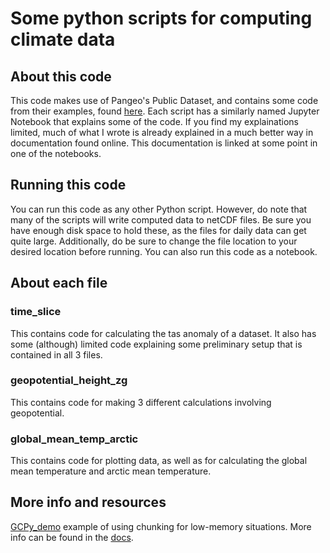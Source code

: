 # Some python scripts for computing climate data

## About this code

This code makes use of Pangeo's Public Dataset, and contains some code from their examples, found [here](https://gallery.pangeo.io/repos/pangeo-gallery/cmip6/). Each script has a similarly named Jupyter Notebook that explains some of the code. If you find my explainations limited, much of what I wrote is already explained in a much better way in documentation found online. This documentation is linked at some point in one of the notebooks.

## Running this code

You can run this code as any other Python script. However, do note that many of the scripts will write computed data to netCDF files. Be sure you have enough disk space to hold these, as the files for daily data can get quite large. Additionally, do be sure to change the file location to your desired location before running. You can also run this code as a notebook.

## About each file

### time_slice

This contains code for calculating the tas anomaly of a dataset. It also has some (although) limited code explaining some preliminary setup that is contained in all 3 files. 

### geopotential_height_zg

This contains code for making 3 different calculations involving geopotential.

### global_mean_temp_arctic

This contains code for plotting data, as well as for calculating the global mean temperature and arctic mean temperature.

## More info and resources

[GCPy_demo](https://gcpy-demo.readthedocs.io/en/latest/advanced_xarray.html) example of using chunking for low-memory situations. More info can be found in the [docs](https://xarray.pydata.org/en/stable/generated/xarray.Dataset.chunk.html?highlight=chunk).

